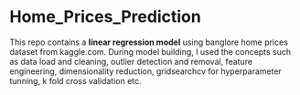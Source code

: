 # Home_Prices_Prediction

This repo contains a <strong> linear regression model</strong> using banglore home prices dataset from kaggle.com. 
During model building, I used the concepts such as data load and cleaning, outlier detection and removal, feature engineering, dimensionality reduction, gridsearchcv for hyperparameter tunning, k fold cross validation etc.

